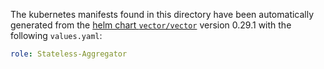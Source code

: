 The kubernetes manifests found in this directory have been automatically generated
from the [helm chart `vector/vector`](https://github.com/vectordotdev/helm-charts/tree/master/charts/vector)
version 0.29.1 with the following `values.yaml`:

```yaml
role: Stateless-Aggregator
```
